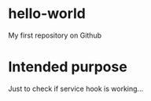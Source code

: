 hello-world
===========

My first repository on Github


Intended purpose
================
Just to check if service hook is working...
